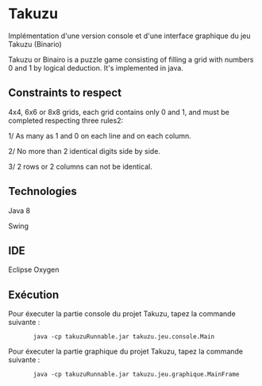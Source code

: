 # Takuzu
Implémentation d'une version console et d'une interface graphique du jeu Takuzu (Binario)

Takuzu or Binairo is a puzzle game consisting of filling a grid with numbers 0 and 1 by logical deduction. It's implemented in java.

## Constraints to respect

4x4, 6x6 or 8x8 grids, each grid contains only 0 and 1, and must be completed respecting three rules2:

1/ As many as 1 and 0 on each line and on each column.

2/ No more than 2 identical digits side by side.

3/ 2 rows or 2 columns can not be identical.

## Technologies

Java 8

Swing

## IDE

Eclipse Oxygen

## Exécution

Pour éxecuter la partie console du projet Takuzu, tapez la commande suivante :
    
           java -cp takuzuRunnable.jar takuzu.jeu.console.Main

Pour éxecuter la partie graphique du projet Takuzu, tapez la commande suivante :
    
           java -cp takuzuRunnable.jar takuzu.jeu.graphique.MainFrame
